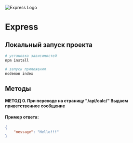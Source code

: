 ![Express Logo](https://st.timeweb.com/cloud-static/apps-logo/express.svg)

# Express

## Локальный запуск проекта

```bash
# установка зависимостей
npm install

# запуск приложения
nodemon index
```

## Методы

#### МЕТОД 0. При переходе на страницу "/api/calc/" Выдаем приветственное сообщение 

#### Пример ответа: 
```json
{
    "message": "Hello!!!"
}
```